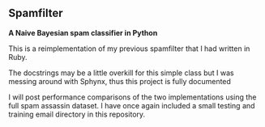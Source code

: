 ## Spamfilter
**A Naive Bayesian spam classifier in Python**

This is a reimplementation of my previous spamfilter that I had written in Ruby.

The docstrings may be a little overkill for this simple class but I was messing around with Sphynx, thus this project is fully documented

I will post performance comparisons of the two implementations using the full spam assassin dataset. I have once again included a small testing and training email directory in this repository.

